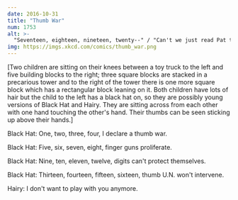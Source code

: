 ```yaml
---
date: 2016-10-31
title: "Thumb War"
num: 1753
alt: >-
  "Seventeen, eighteen, nineteen, twenty--" / "Can't we just read Pat the Bunny?"
img: https://imgs.xkcd.com/comics/thumb_war.png
---
```

[Two children are sitting on their knees between a toy truck to the left and five building blocks to the right; three square blocks are stacked in a precarious tower and to the right of the tower there is one more square block which has a rectangular block leaning on it. Both children have lots of hair but the child to the left has a black hat on, so they are possibly young versions of Black Hat and Hairy. They are sitting across from each other with one hand touching the other's hand. Their thumbs can be seen sticking up above their hands.]

Black Hat: One, two, three, four, I declare a thumb war.

Black Hat: Five, six, seven, eight, finger guns proliferate.

Black Hat: Nine, ten, eleven, twelve, digits can't protect themselves.

Black Hat: Thirteen, fourteen, fifteen, sixteen, thumb U.N. won't intervene.

Hairy: I don't want to play with you anymore.